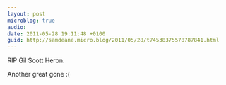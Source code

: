 ```yaml
---
layout: post
microblog: true
audio: 
date: 2011-05-28 19:11:48 +0100
guid: http://samdeane.micro.blog/2011/05/28/t74538375578787841.html
---
```

RIP Gil Scott Heron.

Another great gone :(

